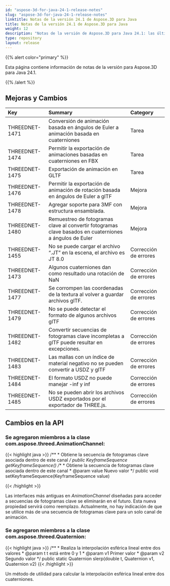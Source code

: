 ```yaml
---
id: "aspose-3d-for-java-24-1-release-notes"
slug: "aspose-3d-for-java-24-1-release-notes"
linktitle: Notas de la versión 24.1 de Aspose.3D para Java
title: Notas de la versión 24.1 de Aspose.3D para Java
weight: 12
description: "Notas de la versión de Aspose.3D para Java 24.1: las últimas actualizaciones y correcciones."
type: repository
layout: release
---
```


{{% alert color="primary" %}}

Esta página contiene información de notas de la versión para Aspose.3D para Java 24.1.

{{% /alert %}}
## **Mejoras y Cambios**

|**Key**|**Summary**|**Category**|
| :- | :- | :- |
| THREEDNET-1471 | Conversión de animación basada en ángulos de Euler a animación basada en cuaterniones | Tarea |
| THREEDNET-1474 | Permitir la exportación de animaciones basadas en cuaterniones en FBX | Tarea |
| THREEDNET-1475 | Exportación de animación en GLTF | Tarea |
| THREEDNET-1476 | Permitir la exportación de animación de rotación basada en ángulos de Euler a glTF | Mejora |
| THREEDNET-1478 | Agregar soporte para 3MF con estructura ensamblada. | Mejora |
| THREEDNET-1480 | Remuestreo de fotogramas clave al convertir fotogramas clave basados en cuaterniones a ángulos de Euler | Mejora |
| THREEDNET-1455 | No se puede cargar el archivo “.JT” en la escena, el archivo es JT 8.0 | Corrección de errores |
| THREEDNET-1473 | Algunos cuaterniones dan como resultado una rotación de NaN | Corrección de errores |
| THREEDNET-1477 | Se corrompen las coordenadas de la textura al volver a guardar archivos glTF. | Corrección de errores |
| THREEDNET-1479 | No se puede detectar el formato de algunos archivos glTF | Corrección de errores |
| THREEDNET-1482 | Convertir secuencias de fotogramas clave incompletas a glTF puede resultar en excepciones. | Corrección de errores |
| THREEDNET-1483 | Las mallas con un índice de material negativo no se pueden convertir a USDZ y glTF | Corrección de errores |
| THREEDNET-1484 | El formato USDZ no puede manejar -inf y inf | Corrección de errores |
| THREEDNET-1485 | No se pueden abrir los archivos USDZ exportados por el exportador de THREE.js. | Corrección de errores |


## Cambios en la API ##

### Se agregaron miembros a la clase **com.aspose.threed.AnimationChannel**:

{{< highlight java >}}
    /**
     * Obtiene la secuencia de fotogramas clave asociada dentro de este canal
     */
    public KeyframeSequence getKeyframeSequence()
    /**
     * Obtiene la secuencia de fotogramas clave asociada dentro de este canal
     * @param value Nuevo valor
     */
    public void setKeyframeSequence(KeyframeSequence value)

{{< /highlight >}}

Las interfaces más antiguas en *AnimationChannel* diseñadas para acceder a secuencias de fotogramas clave se eliminarán en el futuro. Esta nueva propiedad servirá como reemplazo. Actualmente, no hay indicación de que se utilice más de una secuencia de fotogramas clave para un solo canal de animación.

### Se agregaron miembros a la clase **com.aspose.threed.Quaternion**:

{{< highlight java >}}
    /**
     * Realiza la interpolación esférica lineal entre dos valores
     * @param t t está entre 0 y 1
     * @param v1 Primer valor
     * @param v2 Segundo valor
     */
    public static Quaternion slerp(double t, Quaternion v1, Quaternion v2)
{{< /highlight >}}

Un método de utilidad para calcular la interpolación esférica lineal entre dos cuaterniones.